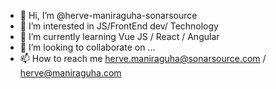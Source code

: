 - 👋 Hi, I’m @herve-maniraguha-sonarsource
- 👀 I’m interested in JS/FrontEnd dev/ Technology
- 🌱 I’m currently learning Vue JS / React / Angular
- 💞️ I’m looking to collaborate on ...
- 📫 How to reach me herve.maniraguha@sonarsource.com / herve@maniraguha.com 

<!---
herve-maniraguha-sonarsource/herve-maniraguha-sonarsource is a ✨ special ✨ repository because its `README.md` (this file) appears on your GitHub profile.
You can click the Preview link to take a look at your changes.
--->
